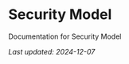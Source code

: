 <!-- markdownlint-disable MD013 line-length -->

# Security Model

Documentation for Security Model

*Last updated: 2024-12-07*
